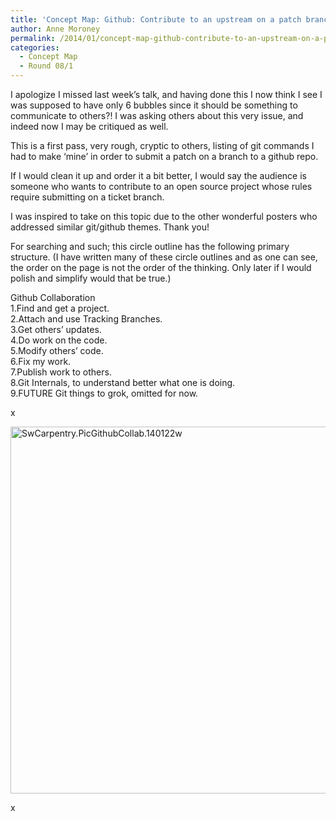 ```yaml
---
title: 'Concept Map: Github: Contribute to an upstream on a patch branch'
author: Anne Moroney
permalink: /2014/01/concept-map-github-contribute-to-an-upstream-on-a-patch-branch/
categories:
  - Concept Map
  - Round 08/1
---
```

I apologize I missed last week&#8217;s talk, and having done this I now think I see I was supposed to have only 6 bubbles since it should be something to communicate to others?! I was asking others about this very issue, and indeed now I may be critiqued as well.

This is a first pass, very rough, cryptic to others, listing of git commands I had to make &#8216;mine&#8217; in order to submit a patch on a branch to a github repo.

If I would clean it up and order it a bit better, I would say the audience is someone who wants to contribute to an open source project whose rules require submitting on a ticket branch.

I was inspired to take on this topic due to the other wonderful posters who addressed similar git/github themes. Thank you!

For searching and such; this circle outline has the following primary structure. (I have written many of these circle outlines and as one can see, the order on the page is not the order of the thinking. Only later if I would polish and simplify would that be true.)

Github Collaboration  
1.Find and get a project.  
2.Attach and use Tracking Branches.  
3.Get others&#8217; updates.  
4.Do work on the code.  
5.Modify others&#8217; code.  
6.Fix my work.  
7.Publish work to others.  
8.Git Internals, to understand better what one is doing.  
9.FUTURE Git things to grok, omitted for now.

x

[<img class="alignnone size-full wp-image-5618" alt="SwCarpentry.PicGithubCollab.140122w" src="http://teaching.software-carpentry.org/wp-content/uploads/2014/01/SwCarpentry.PicGithubCollab.140122w.png" width="604" height="587" />][1]

x

 [1]: http://teaching.software-carpentry.org/wp-content/uploads/2014/01/SwCarpentry.PicGithubCollab.140122w.png
